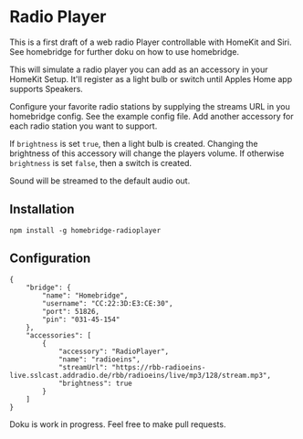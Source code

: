 # Radio Player

This is a first draft of a web radio Player controllable with HomeKit and Siri. See homebridge for further doku on how to use homebridge.

This will simulate a radio player you can add as an accessory in your HomeKit Setup. It'll register as a light bulb or switch until Apples Home app supports Speakers. 

Configure your favorite radio stations by supplying the streams URL in you homebridge config. See the example config file. Add another accessory for each radio station you want to support.

If `brightness` is set `true`, then a light bulb is created. Changing the brightness of this accessory will change the players volume. If otherwise `brightness` is set `false`, then a switch is created.

Sound will be streamed to the default audio out.

## Installation

```npm install -g homebridge-radioplayer```

## Configuration

``` 
{
    "bridge": {
        "name": "Homebridge",
        "username": "CC:22:3D:E3:CE:30",
        "port": 51826,
        "pin": "031-45-154"
    },
    "accessories": [
        {
            "accessory": "RadioPlayer",
            "name": "radioeins",
            "streamUrl": "https://rbb-radioeins-live.sslcast.addradio.de/rbb/radioeins/live/mp3/128/stream.mp3",
            "brightness": true
        }
    ]
}
```

Doku is work in progress. Feel free to make pull requests.
